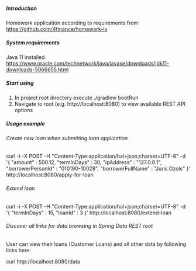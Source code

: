 ##### Introduction
Homework application according to requirements from https://github.com/4finance/homework-lv
##### System requirements
Java 11 installed https://www.oracle.com/technetwork/java/javase/downloads/jdk11-downloads-5066655.html
##### Start using
1) In project root directory execute ./gradlew bootRun
2) Navigate to root (e.g. http://localhost:8080) to view available REST API options 
##### Usage example
###### Create new loan when submitting loan application
curl -i -X POST -H "Content-Type:application/hal+json;charset=UTF-8" -d '{ 
"amount" : 500.12, 
"termInDays" : 30,
"ipAddress" : "127.0.0.1",
"borrowerPersonId" : "010190-10028",
"borrowerFullName" : "Juris Ozols"
}' http://localhost:8080/apply-for-loan

###### Extend loan
curl -i -X POST -H "Content-Type:application/hal+json;charset=UTF-8" -d '{ 
"termInDays" : 15,
"loanId" : 3
}' http://localhost:8080/extend-loan

###### Discover all links for data browsing in Spring Data REST root
User can view their loans (Customer Loans) and all other data by following links here:

curl http://localhost:8080/data
